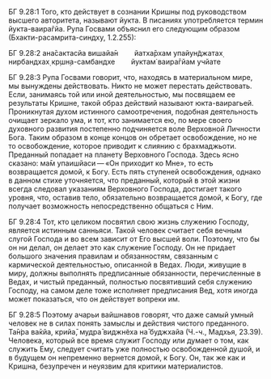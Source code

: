 БГ 9.28:1	Того, кто действует в сознании Кришны под руководством высшего авторитета, называют йукта. В писаниях употребляется термин йукта-ваира̄гйа. Рупа Госвами объяснил его следующим образом (Бхакти-расамрита-синдху, 1.2.255):

БГ 9.28:2	ана̄сактасйа вишайа̄н   йатха̄рхам упайун̃джатах̣ нирбандхах̣ кр̣шн̣а-самбандхе   йуктам̇ ваира̄гйам учйате

БГ 9.28:3	Рупа Госвами говорит, что, находясь в материальном мире, мы вынуждены действовать. Никто не может перестать действовать. Если, занимаясь той или иной деятельностью, мы посвящаем ее результаты Кришне, такой образ действий называют юкта-ваирагьей. Проникнутая духом истинного самоотречения, подобная деятельность очищает зеркало ума, и тот, кто занимается ею, по мере своего духовного развития постепенно подчиняется воле Верховной Личности Бога. Таким образом в конце концов он обретает освобождение, но не то освобождение, которое приводит к слиянию с брахмаджьоти. Преданный попадает на планету Верховного Господа. Здесь ясно сказано: ма̄м упаишйаси — «Он приходит ко Мне», то есть возвращается домой, к Богу. Есть пять ступеней освобождения, однако в данном стихе уточняется, что преданный, который в этой жизни всегда следовал указаниям Верховного Господа, достигает такого уровня, что, оставив тело, обязательно возвращается домой, к Богу, где получает возможность непосредственно общаться с Ним.

БГ 9.28:4	Тот, кто целиком посвятил свою жизнь служению Господу, является истинным санньяси. Такой человек считает себя вечным слугой Господа и во всем зависит от Его высшей воли. Поэтому, что бы он ни делал, он делает это как служение Господу. Он не придает большого значения правилам и обязанностям, связанным с кармической деятельностью, описанной в Ведах. Люди, живущие в миру, должны выполнять предписанные обязанности, перечисленные в Ведах, и чистый преданный, полностью посвятивший себя служению Господу, на самом деле тоже исполняет предписания Вед, хотя иногда может показаться, что он действует вопреки им.

БГ 9.28:5	Поэтому ачарьи вайшнавов говорят, что даже самый умный человек не в силах понять замыслы и действия чистого преданного. Та̄н̇ра ва̄кйа, крийа̄, мудра̄ виджн̃еха на̄ буджхайа (Ч.-ч., Мадхья, 23.39). Человека, который все время служит Господу или думает о том, как служить Ему, следует считать уже полностью освобожденной душой, и в будущем он непременно вернется домой, к Богу. Он, так же как и Кришна, безупречен и неуязвим для критики материалистов.